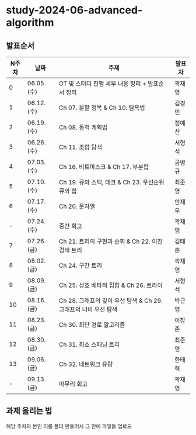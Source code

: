 # study-2024-06-advanced-algorithm

## 발표순서

| N주차 | 날짜        | 주제                                                            | 발표자 |
| ----- | ----------- | --------------------------------------------------------------- | ------ |
| 0     | 06.05. (수) | OT 및 스터디 진행 세부 내용 정리 + 발표순서 정리                | 곽재영 |
| 1     | 06.12. (수) | Ch 07. 분할 정복 & Ch 10. 탐욕법                                | 김경민 |
| 2     | 06.19. (수) | Ch 08. 동적 계획법                                              | 정예찬 |
| 3     | 06.26. (수) | Ch 11. 조합 탐색                                                | 서형석 |
| 4     | 07.03. (수) | Ch 16. 비트마스크 & Ch 17. 부분합                               | 공병규 |
| 5     | 07.10. (수) | Ch 19. 큐와 스택, 데크 & Ch 23. 우선순위 큐와 힙                | 최준영 |
| 6     | 07.17. (수) | Ch 20. 문자열                                                   | 안재우 |
| -     | 07.24. (수) | 중간 회고                                                       | 곽재영 |
| 7     | 07.26. (금) | Ch 21. 트리의 구현과 순회 & Ch 22. 이진 검색 트리               | 김태훈 |
| 8     | 08.02. (금) | Ch 24. 구간 트리                                                | 곽재영 |
| 9     | 08.09. (금) | Ch 25. 상호 배타적 집합 & Ch 26. 트라이                         | 서형석 |
| 10    | 08.16. (금) | Ch 28. 그래프의 깊이 우선 탐색 & Ch 29. 그래프의 너비 우선 탐색 | 박근영 |
| 11    | 08.23. (금) | Ch 30. 최단 경로 알고리즘                                       | 이창준 |
| 12    | 08.30. (금) | Ch 31. 최소 스패닝 트리                                         | 최준영 |
| 13    | 09.06. (금) | Ch 32. 네트워크 유량                                            | 한태혁 |
| -     | 09.13. (금) | 마무리 회고                                                     | 곽재영 |

## 과제 올리는 법

해당 주차의 본인 이름 폴더 만들어서 그 안에 파일들 업로드
